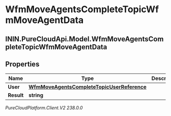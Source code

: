 # WfmMoveAgentsCompleteTopicWfmMoveAgentData

## ININ.PureCloudApi.Model.WfmMoveAgentsCompleteTopicWfmMoveAgentData

## Properties

|Name | Type | Description | Notes|
|------------ | ------------- | ------------- | -------------|
| **User** | [**WfmMoveAgentsCompleteTopicUserReference**](WfmMoveAgentsCompleteTopicUserReference) |  | [optional] |
| **Result** | **string** |  | [optional] |



_PureCloudPlatform.Client.V2 238.0.0_
